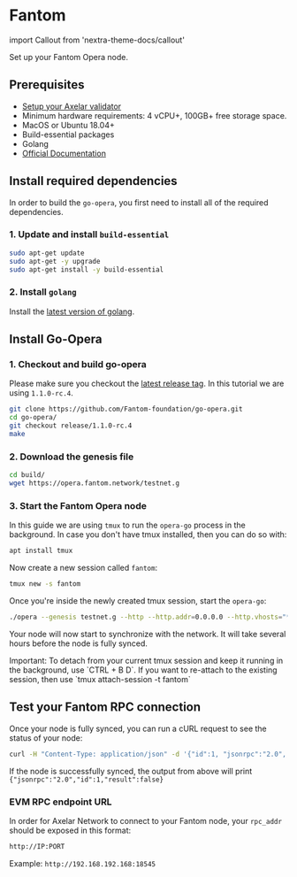 # Fantom

import Callout from 'nextra-theme-docs/callout'

Set up your Fantom Opera node.

## Prerequisites

- [Setup your Axelar validator](/validator/setup)
- Minimum hardware requirements: 4 vCPU+, 100GB+ free storage space.
- MacOS or Ubuntu 18.04+
- Build-essential packages
- Golang
- [Official Documentation](https://docs.fantom.foundation/staking/run-a-read-only-node)

## Install required dependencies

In order to build the `go-opera`, you first need to install all of the required dependencies.

### 1. Update and install `build-essential`

```bash
sudo apt-get update
sudo apt-get -y upgrade
sudo apt-get install -y build-essential
```

### 2. Install `golang`

Install the [latest version of golang](https://go.dev/doc/install).

## Install Go-Opera

### 1. Checkout and build go-opera

Please make sure you checkout the [latest release tag](https://github.com/Fantom-foundation/go-opera/tags). In this tutorial we are using `1.1.0-rc.4`.

```bash
git clone https://github.com/Fantom-foundation/go-opera.git
cd go-opera/
git checkout release/1.1.0-rc.4
make
```

### 2. Download the genesis file

```bash
cd build/
wget https://opera.fantom.network/testnet.g
```

### 3. Start the Fantom Opera node

In this guide we are using `tmux` to run the `opera-go` process in the background. In case you don't have tmux installed, then you can do so with:

```bash
apt install tmux
```

Now create a new session called `fantom`:

```bash
tmux new -s fantom
```

Once you're inside the newly created tmux session, start the `opera-go`:

```bash
./opera --genesis testnet.g --http --http.addr=0.0.0.0 --http.vhosts="*" --http.corsdomain="*" --ws --ws.origins="*"
```

Your node will now start to synchronize with the network. It will take several hours before the node is fully synced.

<Callout type="error" emoji="🔥">
  Important: To detach from your current tmux session and keep it running in the background, use `CTRL + B D`. If you want to re-attach to the existing session, then use `tmux attach-session -t fantom`
</Callout>

## Test your Fantom RPC connection

Once your node is fully synced, you can run a cURL request to see the status of your node:

```bash
curl -H "Content-Type: application/json" -d '{"id":1, "jsonrpc":"2.0", "method": "eth_syncing", "params":[]}' localhost:18545
```

If the node is successfully synced, the output from above will print `{"jsonrpc":"2.0","id":1,"result":false}`

### EVM RPC endpoint URL

In order for Axelar Network to connect to your Fantom node, your `rpc_addr` should be exposed in this format:

```bash
http://IP:PORT
```

Example:
`http://192.168.192.168:18545`
